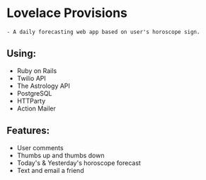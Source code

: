 # Lovelace Provisions
    - A daily forecasting web app based on user's horoscope sign.

## Using:
 - Ruby on Rails
 - Twilio API
 - The Astrology API
 - PostgreSQL
 - HTTParty
 - Action Mailer

## Features:
 - User comments
 - Thumbs up and thumbs down
 - Today's & Yesterday's horoscope forecast
 - Text and email a friend


